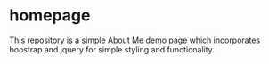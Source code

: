 # homepage
This repository is a simple About Me demo page which incorporates boostrap and jquery for simple styling and functionality.

